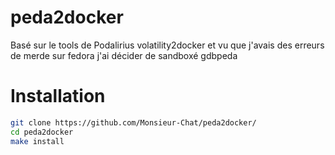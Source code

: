 # peda2docker
Basé sur le tools de Podalirius volatility2docker et vu que j'avais des erreurs de merde sur fedora j'ai décider de sandboxé gdbpeda

# Installation
```sh
git clone https://github.com/Monsieur-Chat/peda2docker/
cd peda2docker
make install
```
